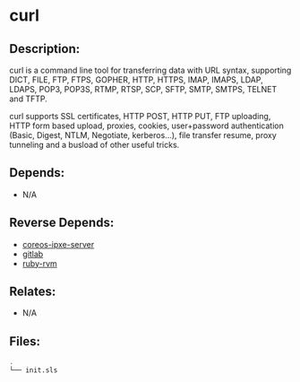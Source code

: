 # curl

## Description:

curl is a command line tool for transferring data with URL syntax, supporting DICT, FILE, FTP, FTPS, GOPHER, HTTP, HTTPS, IMAP, IMAPS, LDAP, LDAPS, POP3, POP3S, RTMP, RTSP, SCP, SFTP, SMTP, SMTPS, TELNET and TFTP.

curl supports SSL certificates, HTTP POST, HTTP PUT, FTP uploading, HTTP form based upload, proxies, cookies, user+password authentication (Basic, Digest, NTLM, Negotiate, kerberos...), file transfer resume, proxy tunneling and a busload of other useful tricks.

## Depends:

  -  N/A

## Reverse Depends:

  -  [coreos-ipxe-server](/salt/coreos-ipxe-server)
  -  [gitlab](/salt/gitlab)
  -  [ruby-rvm](/salt/ruby-rvm)

## Relates:

  -  N/A

## Files:

```bash
.
└── init.sls
```
